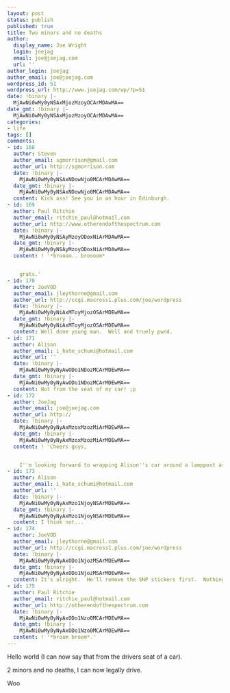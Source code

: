 ```yaml
---
layout: post
status: publish
published: true
title: Two minors and no deaths
author:
  display_name: Joe Wright
  login: joejag
  email: joe@joejag.com
  url: ''
author_login: joejag
author_email: joe@joejag.com
wordpress_id: 51
wordpress_url: http://www.joejag.com/wp/?p=51
date: !binary |-
  MjAwNi0wMy0yNSAxMjozMzoyOCArMDAwMA==
date_gmt: !binary |-
  MjAwNi0wMy0yNSAxMjozMzoyOCArMDAwMA==
categories:
- life
tags: []
comments:
- id: 168
  author: Steven
  author_email: sgmorrison@gmail.com
  author_url: http://sgmorrison.com
  date: !binary |-
    MjAwNi0wMy0yNSAxNDowNjo0MCArMDAwMA==
  date_gmt: !binary |-
    MjAwNi0wMy0yNSAxNDowNjo0MCArMDAwMA==
  content: Kick ass! See you in an hour in Edinburgh.
- id: 169
  author: Paul Ritchie
  author_email: ritchie_paul@hotmail.com
  author_url: http://www.otherendofthespectrum.com
  date: !binary |-
    MjAwNi0wMy0yNSAyMzoyODoxNiArMDAwMA==
  date_gmt: !binary |-
    MjAwNi0wMy0yNSAyMzoyODoxNiArMDAwMA==
  content: ! '*brooom.. broooom*


    grats.'
- id: 170
  author: JoeVOD
  author_email: jleythorne@gmail.com
  author_url: http://ccgi.macross1.plus.com/joe/wordpress
  date: !binary |-
    MjAwNi0wMy0yNiAxMToyMjozOSArMDEwMA==
  date_gmt: !binary |-
    MjAwNi0wMy0yNiAxMToyMjozOSArMDEwMA==
  content: Well done young man.  Well and truely pwnd.
- id: 171
  author: Alison
  author_email: i_hate_schumi@hotmail.com
  author_url: ''
  date: !binary |-
    MjAwNi0wMy0yNyAwODo1NDozMCArMDEwMA==
  date_gmt: !binary |-
    MjAwNi0wMy0yNyAwODo1NDozMCArMDEwMA==
  content: Not from the seat of my car! ;p
- id: 172
  author: JoeJag
  author_email: joe@joejag.com
  author_url: http://
  date: !binary |-
    MjAwNi0wMy0yNyAxMzoxMzozMiArMDEwMA==
  date_gmt: !binary |-
    MjAwNi0wMy0yNyAxMzoxMzozMiArMDEwMA==
  content: ! 'Cheers guys,


    I''m looking forward to wrapping Alison''s car around a lamppost as soon as possible.'
- id: 173
  author: Alison
  author_email: i_hate_schumi@hotmail.com
  author_url: ''
  date: !binary |-
    MjAwNi0wMy0yNyAxMzo1NjoyNSArMDEwMA==
  date_gmt: !binary |-
    MjAwNi0wMy0yNyAxMzo1NjoyNSArMDEwMA==
  content: I think not...
- id: 174
  author: JoeVOD
  author_email: jleythorne@gmail.com
  author_url: http://ccgi.macross1.plus.com/joe/wordpress
  date: !binary |-
    MjAwNi0wMy0yNyAxODo1NjozMSArMDEwMA==
  date_gmt: !binary |-
    MjAwNi0wMy0yNyAxODo1NjozMSArMDEwMA==
  content: It's alright.  He'll remove the SNP stickers first.  Nothing to worry about.
- id: 175
  author: Paul Ritchie
  author_email: ritchie_paul@hotmail.com
  author_url: http://otherendofthespectrum.com
  date: !binary |-
    MjAwNi0wMy0yNyAxODo1Nzo0MCArMDEwMA==
  date_gmt: !binary |-
    MjAwNi0wMy0yNyAxODo1Nzo0MCArMDEwMA==
  content: ! '*broom broom*.'
---
```

<p>Hello world (I can now say that from the drivers seat of a car).</p>
<p>2 minors and no deaths, I can now legally drive.</p>
<p>Woo</p>
